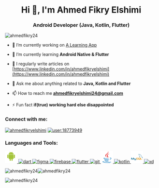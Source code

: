 <h1 align="center">Hi 👋, I'm Ahmed Fikry Elshimi</h1>
<h3 align="center">Android Developer (Java, Kotlin, Flutter)</h3>

<p align="left"> <img src="https://komarev.com/ghpvc/?username=ahmedfikry24&label=Profile%20views&color=0e75b6&style=flat" alt="ahmedfikry24" /> </p>

- 🔭 I’m currently working on [A Learning App](Private)

- 🌱 I’m currently learning **Android Native & Flutter**

- 📝 I regularly write articles on [https://www.linkedin.com/in/ahmedfikryelshimi](https://www.linkedin.com/in/ahmedfikryelshimi)

- 💬 Ask me about anything related to **Java, Kotlin and Flutter**

- 📫 How to reach me **ahmedfikryelshimi24@gmail.com**

- ⚡ Fun fact **if(true) working hard else disappointed**

<h3 align="left">Connect with me:</h3>
<p align="left">
<a href="https://linkedin.com/in/ahmedfikryelshimi" target="blank"><img align="center" src="https://raw.githubusercontent.com/rahuldkjain/github-profile-readme-generator/master/src/images/icons/Social/linked-in-alt.svg" alt="ahmedfikryelshimi" height="30" width="40" /></a>
<a href="https://stackoverflow.com/users/user:18773949" target="blank"><img align="center" src="https://raw.githubusercontent.com/rahuldkjain/github-profile-readme-generator/master/src/images/icons/Social/stack-overflow.svg" alt="user:18773949" height="30" width="40" /></a>
</p>

<h3 align="left">Languages and Tools:</h3>
<p align="left"> <a href="https://developer.android.com" target="_blank" rel="noreferrer"> <img src="https://raw.githubusercontent.com/devicons/devicon/master/icons/android/android-original-wordmark.svg" alt="android" width="40" height="40"/> </a> <a href="https://dart.dev" target="_blank" rel="noreferrer"> <img src="https://www.vectorlogo.zone/logos/dartlang/dartlang-icon.svg" alt="dart" width="40" height="40"/> </a> <a href="https://www.figma.com/" target="_blank" rel="noreferrer"> <img src="https://www.vectorlogo.zone/logos/figma/figma-icon.svg" alt="figma" width="40" height="40"/> </a> <a href="https://firebase.google.com/" target="_blank" rel="noreferrer"> <img src="https://www.vectorlogo.zone/logos/firebase/firebase-icon.svg" alt="firebase" width="40" height="40"/> </a> <a href="https://flutter.dev" target="_blank" rel="noreferrer"> <img src="https://www.vectorlogo.zone/logos/flutterio/flutterio-icon.svg" alt="flutter" width="40" height="40"/> </a> <a href="https://git-scm.com/" target="_blank" rel="noreferrer"> <img src="https://www.vectorlogo.zone/logos/git-scm/git-scm-icon.svg" alt="git" width="40" height="40"/> </a> <a href="https://www.java.com" target="_blank" rel="noreferrer"> <img src="https://raw.githubusercontent.com/devicons/devicon/master/icons/java/java-original.svg" alt="java" width="40" height="40"/> </a> <a href="https://kotlinlang.org" target="_blank" rel="noreferrer"> <img src="https://www.vectorlogo.zone/logos/kotlinlang/kotlinlang-icon.svg" alt="kotlin" width="40" height="40"/> </a> <a href="https://www.mysql.com/" target="_blank" rel="noreferrer"> <img src="https://raw.githubusercontent.com/devicons/devicon/master/icons/mysql/mysql-original-wordmark.svg" alt="mysql" width="40" height="40"/> </a> <a href="https://www.adobe.com/products/xd.html" target="_blank" rel="noreferrer"> <img src="https://cdn.worldvectorlogo.com/logos/adobe-xd.svg" alt="xd" width="40" height="40"/> </a> </p>

<p><img align="left" src="https://github-readme-stats.vercel.app/api/top-langs?username=ahmedfikry24&show_icons=true&locale=en&layout=compact" alt="ahmedfikry24" /></p>

<p>&nbsp;<img align="left" src="https://github-readme-stats.vercel.app/api?username=ahmedfikry24&show_icons=true&locale=en" alt="ahmedfikry24" /></p>

<p><img align="left" src="https://github-readme-streak-stats.herokuapp.com/?user=ahmedfikry24&" alt="ahmedfikry24" /></p>
